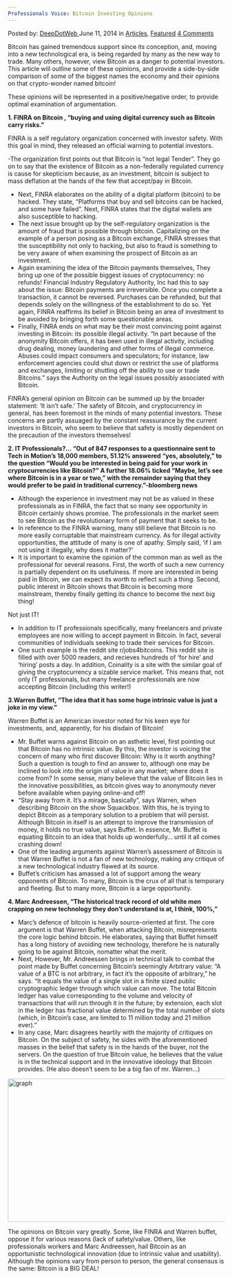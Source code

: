 ```yaml
---
Professionals Voice: Bitcoin Investing Opinions
---
```

<article class="post-listing post-5960 post type-post status-publish format-standard has-post-thumbnail hentry category-deepdot-news tag-bitcoin tag-investing tag-opinions tag-professionals tag-voice">
    <div class="post-inner">
    <p class="post-meta">
    <span>Posted by: <a href="https://www.deepdotweb.com/author/admin/" title="">DeepDotWeb </a></span>
    <span>June 11, 2014</span>
    <span>in <a href="https://www.deepdotweb.com/category/articles/" rel="category tag">Articles</a>, <a href="https://www.deepdotweb.com/category/deepdot-news/" rel="category tag">Featured</a></span>
    <span><a href="https://www.deepdotweb.com/2014/06/11/professionals-voice-bitcoin-investing-opinions/#comments">4 Comments</a></span>
    </p>
    <div class="clear"></div>
    <div class="entry">
    <p>Bitcoin has gained tremendous support since its conception, and, moving into a new technological era, is being regarded by many as the new way to trade. Many others, however, view Bitcoin as a danger to potential investors. This article will outline some of these opinions, and provide a side-by-side comparison of some of the biggest names the economy and their opinions on that crypto-wonder named bitcoin!</p>
    <p>These opinions will be represented in a positive/negative order, to provide optimal examination of argumentation.</p>
    <p><strong>1. FINRA on Bitcoin , &#8220;buying and using digital currency such as Bitcoin carry risks.&#8221;</strong></p>
    <p>FINRA is a self regulatory organization concerned with investor safety. With this goal in mind, they released an official warning to potential investors.</p>
    <p>-The organization first points out that Bitcoin is &#8220;not legal Tender&#8221;. They go on to say that the existence of Bitcoin as a non-federally regulated currency is cause for skepticism because, as an investment, bitcoin is subject to mass deflation at the hands of the few that accept/pay in Bitcoin.</p>
    <ul>
    <li>Next, FINRA elaborates on the ability of a digital platform (bitcoin) to be hacked. They state, &#8220;Platforms that buy and sell bitcoins can be hacked, and some have failed&#8221;. Next, FINRA states that the digital wallets are also susceptible to hacking.</li>
    <li>The next issue brought up by the self-regulatory organization is the amount of fraud that is possible through bitcoin. Capitalizing on the example of a person posing as a Bitcoin exchange, FINRA stresses that the susceptibility not only to hacking, but also to fraud is something to be very aware of when examining the prospect of Bitcoin as an investment.</li>
    <li>Again examining the idea of the Bitcoin payments themselves, They bring up one of the possible biggest issues of cryptocurrency: no refunds! Financial Industry Regulatory Authority, Inc had this to say about the issue: Bitcoin payments are irreversible. Once you complete a transaction, it cannot be reversed. Purchases can be refunded, but that depends solely on the willingness of the establishment to do so. Yet again, FINRA reaffirms its belief in Bitcoin being an area of investment to be avoided by bringing forth some questionable areas.</li>
    <li>Finally, FINRA ends on what may be their most convincing point against investing in Bitcoin: its possible illegal activity. &#8220;In part because of the anonymity Bitcoin offers, it has been used in illegal activity, including drug dealing, money laundering and other forms of illegal commerce. Abuses could impact consumers and speculators; for instance, law enforcement agencies could shut down or restrict the use of platforms and exchanges, limiting or shutting off the ability to use or trade Bitcoins.&#8221; says the Authority on the legal issues possibly associated with Bitcoin.</li>
    </ul>
    <p>FINRA&#8217;s general opinion on Bitcoin can be summed up by the broader statement: &#8216;It isn&#8217;t safe.&#8217; The safety of Bitcoin, and cryptocurrency in general, has been foremost in the minds of many potential investors. These concerns are partly assuaged by the constant reassurance by the current investors in Bitcoin, who seem to believe that safety is mostly dependent on the precaution of the investors themselves!</p>
    <p><strong>2. IT Professionals?&#8230; &#8220;Out of 847 responses to a questionnaire sent to Tech in Motion’s 18,000 members, 51.12% answered “yes, absolutely,” to the question “Would you be interested in being paid for your work in cryptocurrencies like Bitcoin?” A further 18.06% ticked “Maybe, let’s see where Bitcoin is in a year or two,” with the remainder saying that they would prefer to be paid in traditional currency.&#8221;-bloomberg news</strong></p>
    <ul>
    <li>Although the experience in investment may not be as valued in these professionals as in FINRA, the fact that so many see opportunity in Bitcoin certainly shows promise. The professionals in the market seem to see Bitcoin as the revolutionary form of payment that it seeks to be.</li>
    <li>In reference to the FINRA warning, many still believe that Bitcoin is no more easily corruptable that mainstream currency. As for illegal activity opportunities, the attitude of many is one of apathy. Simply said, &#8216;if I am not using it illegally, why does it matter?&#8217;</li>
    <li>It is important to examine the opinion of the common man as well as the professional for several reasons. First, the worth of such a new currency is partially dependent on its usefulness. If more are interested in being paid in Bitcoin, we can expect its worth to reflect such a thing. Second, public interest in Bitcoin shows that Bitcoin is becoming more mainstream, thereby finally getting its chance to become the next big thing!</li>
    </ul>
    <p>Not just IT!</p>
    <ul>
    <li>In addition to IT professionals specifically, many freelancers and private employees are now willing to accept payment in Bitcoin. In fact, several communities of individuals seeking to trade their services for Bitcoin.</li>
    <li>One such example is the reddit site r/jobs4bitcoins. This reddit site is filled with over 5000 readers, and recieves hundreds of &#8216;for hire&#8217; and &#8216;hiring&#8217; posts a day. In addition, Coinality is a site with the similar goal of giving the cryptocurrency a sizable service market. This means that, not only IT professionals, but many freelance professionals are now accepting Bitcoin (including this writer!)</li>
    </ul>
    <p><strong>3.Warren Buffet, &#8220;The idea that it has some huge intrinsic value is just a joke in my view.&#8221;</strong></p>
    <p>Warren Buffet is an American investor noted for his keen eye for investments, and, apparently, for his disdain of Bitcoin!</p>
    <ul>
    <li>Mr. Buffet warns against Bitcoin on an asthetic level, first pointing out that Bitcoin has no intrinsic value. By this, the investor is voicing the concern of many who first discover Bitcoin: Why is it worth anything? Such a question is tough to find an answer to, although one may be inclined to look into the origin of value in any market; where does it come from? In some sense, many believe that the value of Bitcoin lies in the innovative possibilities, as bitcoin gives way to anonymouty never before available when paying online-and off!</li>
    <li>&#8220;Stay away from it. It&#8217;s a mirage, basically&#8221;, says Warren, when describing Bitcoin on the show Squackbox. With this, he is trying to depict Bitcoin as a temporary solution to a problem that will persist. Although Bitcoin in itself is an attempt to improve the transmission of money, it holds no true value, says Buffet. In essence, Mr. Buffet is equating Bitcoin to an idea that holds up wonderfully&#8230; until it all comes crashing down!</li>
    <li>One of the leading arguments against Warren&#8217;s assessment of Bitcoin is that Warren Buffet is not a fan of new technology, making any critique of a new technological industry flawed at its source.</li>
    <li>Buffet&#8217;s criticism has amassed a lot of support among the weary opponents of Bitcoin. To many, Bitcoin is the crux of all that is temporary and fleeting. But to many more, Bitcoin is a large opportunity.</li>
    </ul>
    <p><strong>4. Marc Andreessen, “The historical track record of old white men crapping on new technology they don’t understand is at, I think, 100%,”</strong></p>
    <ul>
    <li>Marc&#8217;s defence of bitcoin is heavily source-oriented at first. The core argument is that Warren Buffet, when attacking Bitcoin, misrepresents the core logic behind bitcoin. He elaborates, saying that Buffet himself has a long history of avoiding new technology, therefore he is naturally going to be against Bitcoin, nomatter what the merit.</li>
    <li>Next, However, Mr. Andreessen brings in technical talk to combat the point made by Buffet concerning Bitcoin&#8217;s seemingly Arbitrary value: “A value of a BTC is not arbitrary, in fact it’s the opposite of arbitrary,” he says. “It equals the value of a single slot in a finite sized public cryptographic ledger through which value can move. The total Bitcoin ledger has value corresponding to the volume and velocity of transactions that will run through it in the future; by extension, each slot in the ledger has fractional value determined by the total number of slots (which, in Bitcoin’s case, are limited to 11 million today and 21 million ever).”</li>
    <li>In any case, Marc disagrees heartily with the majority of critiques on Bitcoin. On the subject of safety, he sides with the aforementioned masses in the belief that safety is in the hands of the buyer, not the servers. On the question of true Bitcoin value, he believes that the value is in the technical support and in the innovative ideology that Bitcoin provides. (He also doesn&#8217;t seem to be a big fan of mr. Warren&#8230;)</li>
    </ul>
    <p><a href="/imgs/2014/06/graph.jpg"><img class="aligncenter  wp-image-5961" src="https://www.deepdotweb.com/wp-content/uploads/2014/06/graph.jpg" alt="graph" width="604" height="332" srcset="https://www.deepdotweb.com/wp-content/uploads/2014/06/graph.jpg 1914w, https://www.deepdotweb.com/wp-content/uploads/2014/06/graph-300x165.jpg 300w, https://www.deepdotweb.com/wp-content/uploads/2014/06/graph-1024x562.jpg 1024w" sizes="(max-width: 604px) 100vw, 604px"/></a></p>
    <p>The opinions on Bitcoin vary greatly. Some, like FINRA and Warren buffet, oppose it for various reasons (lack of safety/value. Others, like professionals workers and Marc Andreessen, hail Bitcoin as an opportunistic technological innovation (due to intrinsic value and usability). Although the opinions vary from person to person, the general consensus is the same: Bitcoin is a BIG DEAL!</p>
    </div>
    <span style="display:none"><a href="https://www.deepdotweb.com/tag/bitcoin/" rel="tag">bitcoin</a> <a href="https://www.deepdotweb.com/tag/investing/" rel="tag">investing</a> <a href="https://www.deepdotweb.com/tag/opinions/" rel="tag">opinions</a> <a href="https://www.deepdotweb.com/tag/professionals/" rel="tag">professionals</a> <a href="https://www.deepdotweb.com/tag/voice/" rel="tag">voice</a></span> <span style="display:none" class="updated">2014-06-11</span>
    <div style="display:none" class="vcard author" itemprop="author" itemscope itemtype="http://schema.org/Person"><strong class="fn" itemprop="name"><a href="https://www.deepdotweb.com/author/admin/" title="Posts by DeepDotWeb" rel="author">DeepDotWeb</a></strong></div>
    </div>
</article>

